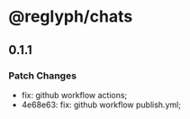 # @reglyph/chats

## 0.1.1

### Patch Changes

- fix: github workflow actions;
- 4e68e63: fix: github workflow publish.yml;
